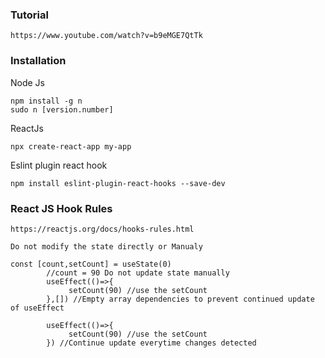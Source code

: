 ### Tutorial
```
https://www.youtube.com/watch?v=b9eMGE7QtTk
```
### Installation
Node Js
```
npm install -g n
sudo n [version.number]
```
ReactJs
```
npx create-react-app my-app
```
Eslint plugin react hook
```
npm install eslint-plugin-react-hooks --save-dev
```
### React JS Hook Rules 
```
https://reactjs.org/docs/hooks-rules.html

Do not modify the state directly or Manualy

const [count,setCount] = useState(0)
        //count = 90 Do not update state manually
        useEffect(()=>{
             setCount(90) //use the setCount
        },[]) //Empty array dependencies to prevent continued update of useEffect
   
        useEffect(()=>{
             setCount(90) //use the setCount
        }) //Continue update everytime changes detected
```
